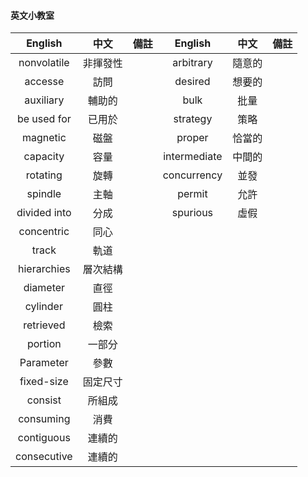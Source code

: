 #### 英文小教室
| English | 中文 | 備註 | English | 中文 | 備註 |
| :---: | :---: | :---: | :---: | :---: | :---: |
| nonvolatile | 非揮發性 | | arbitrary | 隨意的 | |
| accesse | 訪問 | | desired | 想要的 | |
| auxiliary | 輔助的 | | bulk | 批量 | |
| be used for | 已用於 | | strategy | 策略 | |
| magnetic | 磁盤 | | proper | 恰當的 | |
| capacity | 容量 | | intermediate | 中間的 | |
| rotating | 旋轉 | | concurrency | 並發 | |
| spindle | 主軸 | | permit | 允許 | |
| divided into | 分成 | | spurious | 虛假 | |
| concentric | 同心 | |
| track | 軌道 | |
| hierarchies | 層次結構 | |
| diameter | 直徑 | |
| cylinder | 圓柱 |  |
| retrieved | 檢索 | |
| portion | 一部分 | |
| Parameter | 參數 | |
| fixed-size | 固定尺寸 | |
| consist | 所組成 | |
| consuming | 消費 | |
| contiguous | 連續的 | |
| consecutive | 連續的 | |
